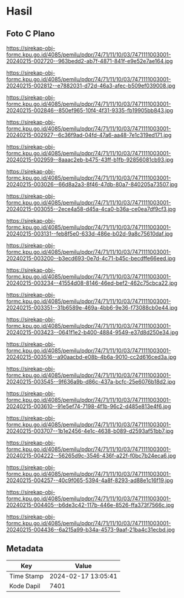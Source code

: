 # Hasil

## Foto C Plano

https://sirekap-obj-formc.kpu.go.id/4085/pemilu/pdpr/74/71/11/10/03/7471111003001-20240215-002720--963bedd2-ab7f-4871-841f-e9e52e7ae164.jpg

https://sirekap-obj-formc.kpu.go.id/4085/pemilu/pdpr/74/71/11/10/03/7471111003001-20240215-002812--e7882031-d72d-46a3-afec-b509ef039008.jpg

https://sirekap-obj-formc.kpu.go.id/4085/pemilu/pdpr/74/71/11/10/03/7471111003001-20240215-002846--850ef965-10f4-4f31-9335-fb19905bb843.jpg

https://sirekap-obj-formc.kpu.go.id/4085/pemilu/pdpr/74/71/11/10/03/7471111003001-20240215-002927--6c36f9ad-04fd-47a6-aa48-7e1c319ed171.jpg

https://sirekap-obj-formc.kpu.go.id/4085/pemilu/pdpr/74/71/11/10/03/7471111003001-20240215-002959--8aaac2eb-b475-43ff-b1fb-92856081cb93.jpg

https://sirekap-obj-formc.kpu.go.id/4085/pemilu/pdpr/74/71/11/10/03/7471111003001-20240215-003026--66d8a2a3-8f46-47db-80a7-840205a73507.jpg

https://sirekap-obj-formc.kpu.go.id/4085/pemilu/pdpr/74/71/11/10/03/7471111003001-20240215-003055--2ece4a58-d45a-4ca0-b36a-ce0ea7df9cf3.jpg

https://sirekap-obj-formc.kpu.go.id/4085/pemilu/pdpr/74/71/11/10/03/7471111003001-20240215-003131--feb8f5e0-633d-486e-b02d-9a8c75610daf.jpg

https://sirekap-obj-formc.kpu.go.id/4085/pemilu/pdpr/74/71/11/10/03/7471111003001-20240215-003200--b3ecd693-0e7d-4c71-b45c-becdffe66eed.jpg

https://sirekap-obj-formc.kpu.go.id/4085/pemilu/pdpr/74/71/11/10/03/7471111003001-20240215-003234--41554d08-8146-46ed-bef2-462c75cbca22.jpg

https://sirekap-obj-formc.kpu.go.id/4085/pemilu/pdpr/74/71/11/10/03/7471111003001-20240215-003351--31b6589e-469a-4bb6-9e36-f73088cb0e44.jpg

https://sirekap-obj-formc.kpu.go.id/4085/pemilu/pdpr/74/71/11/10/03/7471111003001-20240215-003423--0641f1e2-b400-4884-9549-e37d8d250e34.jpg

https://sirekap-obj-formc.kpu.go.id/4085/pemilu/pdpr/74/71/11/10/03/7471111003001-20240215-003516--a90aacbd-e08b-4b6a-9010-cc2d616ced3a.jpg

https://sirekap-obj-formc.kpu.go.id/4085/pemilu/pdpr/74/71/11/10/03/7471111003001-20240215-003545--9f636a9b-d86c-437a-bcfc-25e6076b18d2.jpg

https://sirekap-obj-formc.kpu.go.id/4085/pemilu/pdpr/74/71/11/10/03/7471111003001-20240215-003610--91e5ef74-7198-4f1b-96c2-d485e813e4f6.jpg

https://sirekap-obj-formc.kpu.go.id/4085/pemilu/pdpr/74/71/11/10/03/7471111003001-20240215-003707--1b1e2456-4e1c-4638-b089-d2593af51bb7.jpg

https://sirekap-obj-formc.kpu.go.id/4085/pemilu/pdpr/74/71/11/10/03/7471111003001-20240215-004222--56265d9c-3546-436f-a22f-f0bc7b24eca6.jpg

https://sirekap-obj-formc.kpu.go.id/4085/pemilu/pdpr/74/71/11/10/03/7471111003001-20240215-004257--40c9f065-5394-4a8f-8293-ad88e1c16f19.jpg

https://sirekap-obj-formc.kpu.go.id/4085/pemilu/pdpr/74/71/11/10/03/7471111003001-20240215-004405--b6de3c42-117b-446e-8526-ffa373f7566c.jpg

https://sirekap-obj-formc.kpu.go.id/4085/pemilu/pdpr/74/71/11/10/03/7471111003001-20240215-004436--6a215a99-b34a-4573-9aaf-21ba4c31ecbd.jpg


## Metadata

| Key        | Value               |
| ---------- | ------------------- |
| Time Stamp | 2024-02-17 13:05:41 |
| Kode Dapil | 7401                |



